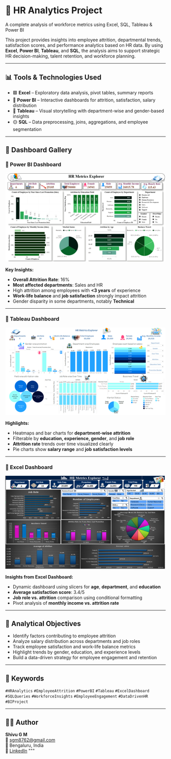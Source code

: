 # 👥 HR Analytics Project  
A complete analysis of workforce metrics using Excel, SQL, Tableau & Power BI

This project provides insights into employee attrition, departmental trends, satisfaction scores, and performance analytics based on HR data. By using **Excel**, **Power BI**, **Tableau**, and **SQL**, the analysis aims to support strategic HR decision-making, talent retention, and workforce planning.

---

## 📊 Tools & Technologies Used

- 🟩 **Excel** – Exploratory data analysis, pivot tables, summary reports
- 📘 **Power BI** – Interactive dashboards for attrition, satisfaction, salary distribution
- 🔵 **Tableau** – Visual storytelling with department-wise and gender-based insights
- 🟡 **SQL** – Data preprocessing, joins, aggregations, and employee segmentation

---

## 🧩 Dashboard Gallery

### 📍 Power BI Dashboard

![Power BI Dashboard](./Documentation/PowerBI_Dashboard.png)

**Key Insights:**
- **Overall Attrition Rate**: 16%
- **Most affected departments**: Sales and HR
- High attrition among employees with **<3 years** of experience
- **Work-life balance** and **job satisfaction** strongly impact attrition
- Gender disparity in some departments, notably **Technical**

---

### 📍 Tableau Dashboard

![Tableau Dashboard](./Documentation/Tableau_Dashboard.png)

**Highlights:**
- Heatmaps and bar charts for **department-wise attrition**
- Filterable by **education, experience, gender**, and **job role**
- **Attrition rate** trends over time visualized clearly
- Pie charts show **salary range** and **job satisfaction levels**

---

### 📍 Excel Dashboard

![Excel Dashboard](./Documentation/Excel_Dashboard.png)

**Insights from Excel Dashboard:**
- Dynamic dashboard using slicers for **age**, **department**, and **education**
- **Average satisfaction score**: 3.4/5
- **Job role vs. attrition** comparison using conditional formatting
- Pivot analysis of **monthly income vs. attrition rate**

---

## 🎯 Analytical Objectives

- Identify factors contributing to employee attrition
- Analyze salary distribution across departments and job roles
- Track employee satisfaction and work-life balance metrics
- Highlight trends by gender, education, and experience levels
- Build a data-driven strategy for employee engagement and retention

---

## 📌 Keywords

`#HRAnalytics` `#EmployeeAttrition` `#PowerBI` `#Tableau` `#ExcelDashboard`  
`#SQLQueries` `#WorkforceInsights` `#EmployeeEngagement` `#DataDrivenHR` `#BIProject`

---

## 👨‍💻 Author

**Shivu G M**  
📧 sgm8762@gmail.com  
📍 Bengaluru, India  
🔗 [LinkedIn](https://www.linkedin.com/in/shivu-g-m)
"""


